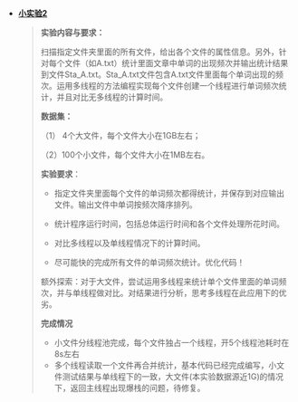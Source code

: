 * **[小实验2](https://github.com/demonsheart/Internet-programming/tree/main/MinExperiment2/src)**

  > **实验内容与要求：**
  >
  >扫描指定文件夹里面的所有文件，给出各个文件的属性信息。另外，针对每个文件（如A.txt）统计里面文章中单词的出现频次并输出统计结果到文件Sta_A.txt。Sta_A.txt文件包含A.txt文件里面每个单词出现的频次。运用多线程的方法编程实现每个文件创建一个线程进行单词频次统计，并且对比无多线程的计算时间。
  >
  >**数据集：**
  >
  >（1） 4个大文件，每个文件大小在1GB左右；
  >
  >（2）100个小文件，每个文件大小在1MB左右。
  >
  > **实验要求**：
  >
  >* 指定文件夹里面每个文件的单词频次都得统计，并保存到对应输出文件。输出文件中单词按频次降序排列。
  >
  >* 统计程序运行时间，包括总体运行时间和各个文件处理所花时间。
  >
  >* 对比多线程以及单线程情况下的计算时间。
  >
  >* 尽可能快的完成所有文件的单词频次统计。优化代码！
  >
  >额外探索：对于大文件，尝试运用多线程来统计单个文件里面的单词频次，并与单线程做对比。对结果进行分析，思考多线程在此应用下的优劣。
  > 
  > **完成情况**
  > * 小文件分线程池完成，每个文件独占一个线程，开5个线程池耗时在8s左右
  > * 多个线程读取一个文件再合并统计，基本代码已经完成编写，小文件测试结果与单线程下的一致，大文件(本实验数据源近1G)的情况下，返回主线程出现爆栈的问题，待修复。